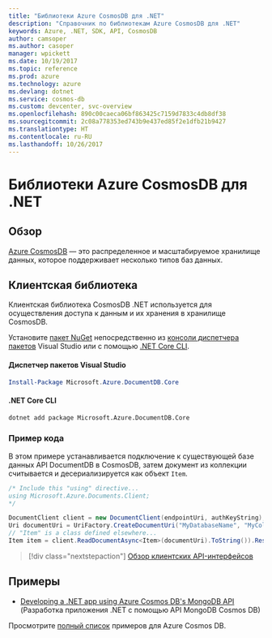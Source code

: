 ```yaml
---
title: "Библиотеки Azure CosmosDB для .NET"
description: "Справочник по библиотекам Azure CosmosDB для .NET"
keywords: Azure, .NET, SDK, API, CosmosDB
author: camsoper
ms.author: casoper
manager: wpickett
ms.date: 10/19/2017
ms.topic: reference
ms.prod: azure
ms.technology: azure
ms.devlang: dotnet
ms.service: cosmos-db
ms.custom: devcenter, svc-overview
ms.openlocfilehash: 890c00caeca06bf863425c7159d7833c4db8df38
ms.sourcegitcommit: 2c08a778353ed743b9e437ed85f2e1dfb21b9427
ms.translationtype: HT
ms.contentlocale: ru-RU
ms.lasthandoff: 10/26/2017
---
```

# <a name="azure-cosmosdb-libraries-for-net"></a>Библиотеки Azure CosmosDB для .NET

## <a name="overview"></a>Обзор

[Azure CosmosDB](https://docs.microsoft.com/azure/cosmos-db/introduction) — это распределенное и масштабируемое хранилище данных, которое поддерживает несколько типов баз данных.

## <a name="client-library"></a>Клиентская библиотека

Клиентская библиотека CosmosDB .NET используется для осуществления доступа к данным и их хранения в хранилище CosmosDB.

Установите [пакет NuGet](https://www.nuget.org/packages/Microsoft.Azure.DocumentDB.Core) непосредственно из [консоли диспетчера пакетов][PackageManager] Visual Studio или с помощью [.NET Core CLI][DotNetCLI].

#### <a name="visual-studio-package-manager"></a>Диспетчер пакетов Visual Studio

```powershell
Install-Package Microsoft.Azure.DocumentDB.Core
```

#### <a name="net-core-cli"></a>.NET Core CLI

```bash
dotnet add package Microsoft.Azure.DocumentDB.Core
```

### <a name="code-example"></a>Пример кода

В этом примере устанавливается подключение к существующей базе данных API DocumentDB в CosmosDB, затем документ из коллекции считывается и десериализируется как объект `Item`.

```csharp
/* Include this "using" directive...
using Microsoft.Azure.Documents.Client;
*/

DocumentClient client = new DocumentClient(endpointUri, authKeyString);
Uri documentUri = UriFactory.CreateDocumentUri("MyDatabaseName", "MyCollectionName", "DocumentId");
// "Item" is a class defined elsewhere...
Item item = client.ReadDocumentAsync<Item>(documentUri).ToString()).Result;
```

> [!div class="nextstepaction"]
> [Обзор клиентских API-интерфейсов](/dotnet/api/overview/azure/cosmosdb/client)

## <a name="samples"></a>Примеры

* [Developing a .NET app using Azure Cosmos DB's MongoDB API](https://azure.microsoft.com/en-us/resources/samples/azure-cosmos-db-mongodb-dotnet-getting-started/) (Разработка приложения .NET с помощью API MongoDB Cosmos DB)

Просмотрите [полный список](https://azure.microsoft.com/en-us/resources/samples/?platform=dotnet&term=cosmosdb) примеров для Azure Cosmos DB.

[PackageManager]: https://docs.microsoft.com/nuget/tools/package-manager-console
[DotNetCLI]: https://docs.microsoft.com/dotnet/core/tools/dotnet-add-package
